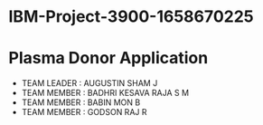 # IBM-Project-3900-1658670225
# Plasma Donor Application
<ul>
<li>TEAM LEADER : AUGUSTIN SHAM J</li>
<li>TEAM MEMBER : BADHRI KESAVA RAJA S M</li>
<li>TEAM MEMBER : BABIN MON B</li>
<li>TEAM MEMBER : GODSON RAJ R</li>
</ul>
